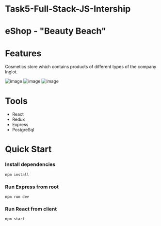 # Task5-Full-Stack-JS-Intership

# eShop - "Beauty Beach"

# Features

Cosmetics store which contains products of different types of the company Inglot.

![image](https://user-images.githubusercontent.com/55590609/112619857-7821fd80-8e30-11eb-9090-04b7b45782fa.png)
![image](https://user-images.githubusercontent.com/55590609/112619888-83752900-8e30-11eb-933a-2ec6104eee27.png)
![image](https://user-images.githubusercontent.com/55590609/112619910-8cfe9100-8e30-11eb-8f77-48efb88a301a.png)

# Tools

- React
- Redux
- Express
- PostgreSql

# Quick Start

### Install dependencies

```
npm install
```

### Run Express from root

```
npm run dev
```

### Run React from client

```
npm start

```
